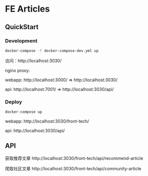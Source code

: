 # FE Articles

## QuickStart

### Development

``` bash
docker-compose -f docker-compose-dev.yml up
```

访问：http://localhost:3030/

nginx proxy:

webapp: http://localhost:3000/ => http://localhost:3030/

api: http://localhost:7001/ => http://localhost:3030/api/

### Deploy

``` bash
docker-compose up
```

webapp: http://localhost:3030/front-tech/

api: http://localhost:3030/api/

## API

获取推荐文章
http://localhost:3030/front-tech/api/recommend-article

爬取社区文章
http://localhost:3030/front-tech/api/community-article
